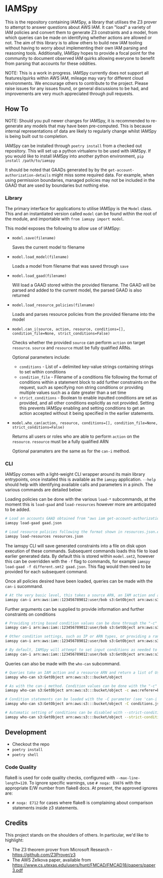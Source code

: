 # IAMSpy

This is the repository containing IAMSpy, a library that utilises the Z3 prover to attempt to answer questions about AWS IAM. It can "load" a variety of IAM policies and convert them to generate Z3 constraints and a model, from which queries can be made on identifying whether actions are allowed or not. The aim of this library is to allow others to build new IAM tooling without having to worry about implementing their own IAM parsing and reasoning tools. Additionally, IAMSpy hopes to provide a focal point for the community to document observed IAM quirks allowing everyone to benefit from parsing that accounts for these oddities. 

NOTE: This is a work in progress. IAMSpy currently does not support all features/quirks within AWS IAM, mileage may vary for different cloud environments. We encourage others to contribute to the project. Please raise issues for any issues found, or general discussions to be had, and improvements are very much appreciated through pull requests.

## How To

NOTE: Should you pull newer changes for IAMSpy, it is recommended to re-generate any models that may have been pre-computed. This is because internal representations of data are likely to regularly change whilst IAMSpy is being built out to completion. 

IAMSpy can be installed through `poetry install` from a checked out repository. This will set up a python virtualenv to be used with IAMSpy. If you would like to install IAMSpy into another python environment, `pip install /path/to/iamspy`

It should be noted that GAADs generated by by the `get-account-authorization-details` might miss some required data. For example, when using permission boundaries, managed policies may not be included in the GAAD that are used by boundaries but nothing else.

### Library

The primary interface for applications to utilise IAMSpy is the `Model` class. This and an instantiated version called `model` can be found within the root of the module, and importable with `from iamspy import model`.

This model exposes the following to allow use of IAMSpy:

- `model.save(filename)`

  Saves the current model to filename

- `model.load_model(filename)`

  Loads a model from filename that was saved through `save`
  
- `model.load_gaad(filename)`

  Will load a GAAD stored within the provided filename. The GAAD will be parsed and added to the current model, the parsed GAAD is also returned

- `model.load_resource_policies(filename)`

  Loads and parses resource policies from the provided filename into the model

- `model.can_i(source, action, resource, conditions=[], condition_file=None, strict_conditions=False)`

  Checks whether the provided `source` can perform `action` on target `resource`. `source` and `resource` must be fully qualified ARNs.
  
  Optional parameters include:
  - `conditions` - List of `=` delimited key-value strings containing strings to set within conditions
  - `condition_file` - Filename of a conditions file following the format of conditions within a statement block to add further constraints on the request, such as specifying non string conditions or providing multiple values such as a date greater than a set time
  - `strict_conditions` - Boolean to enable inputted conditions are set as provided, and all other conditions explicitly as not provided. Setting this prevents IAMSpy enabling and setting conditions to get an action accepted without it being specified in the earlier statements.

- `model.who_can(action, resource, conditions=[], condition_file=None, strict_conditions=False)`

  Returns all users or roles who are able to perform `action` on the `resource`. `resource` must be a fully qualified ARN

  Optional paramaters are the same as for the `can-i` method.

### CLI

IAMSpy comes with a light-weight CLI wrapper around its main library entrypoints, once installed this is available as the `iamspy` application. `--help` should help with identifying available calls and parameters in a pinch. The various commands are detailed below:

Loading policies can be done with the various `load-*` subcommands, at the moment this is `load-gaad` and `load-resources` however more are anticipated to be added.

```bash
# Load an accounts GAAD obtained from "aws iam get-account-authorization-details"
iamspy load-gaad gaad.json

# Load resource policies following the format shown in resources.json.example
iamspy load-resources resources.json
```

The iamspy CLI will save generated constraints into a file on disk upon execution of these commands. Subsequent commands loads this file to load earlier generated data. By default this is stored within `model.smt2`, however this can be overridden with the `-f` flag to commands, for example `iamspy load-gaad -f different.smt2 gaad.json`. This flag would then need to be provided for each subsequent command.

Once all policies desired have been loaded, queries can be made with the `can-i` sucommand.

```bash
# At the very basic level, this takes a source ARN, an IAM action and a resource ARN. From this it will return True/False
iamspy can-i arn:aws:iam::123456789012:user/bob s3:GetObject arn:aws:s3:::bucket/object
```

Further arguments can be supplied to provide information and further constraints on conditions

```bash
# Providing string based condition values can be done through the "-c" parameter
iamspy can-i arn:aws:iam::123456789012:user/bob s3:GetObject arn:aws:s3:::bucket/object -c aws:referer=bobby.tables

# Other condition settings, such as IP or ARN types, or providing a range of values (for example saying the input condition is at least this value) can be done by creating a conditions file. This follows the same formation of the conditions block within a statement, and can be provided through the -C parameter. An example can be seen within conditions.json.example
iamspy can-i arn:aws:iam::123456789012:user/bob s3:GetObject arn:aws:s3:::bucket/object -C conditions.json

# By default, IAMSpy will attempt to set input conditions as needed to get a statement through the model and allowed. This may involve setting conditions automatically as required by policies observed. If this behavious is not desired, --strict-conditions should be set
iamspy can-i arn:aws:iam::123456789012:user/bob s3:GetObject arn:aws:s3:::bucket/object --strict-conditions
```

Queries can also be made with the `who-can` subcommand.

```bash
# Queries take an IAM action and a resource ARN and return a list of User or Role arns which have permission to perform the action on the resource
iamspy who-can s3:GetObject arn:aws:s3:::bucket/object

# As with the can-i method. Condition values can be done with the "-c" parameter (see 'can-i' subcommand)
iamspy who-can s3:GetObject arn:aws:s3:::bucket/object -c aws:referer=bobby.tables

# Condition statements can be loaded with the -C parameter (see 'can-i' subcommand)
iamspy who-can s3:GetObject arn:aws:s3:::bucket/object -C conditions.json

# Automatic setting of conditions can be disabled with --strict-conditions (see 'can-i' subcommand)
iamspy who-can s3:GetObject arn:aws:s3:::bucket/object --strict-conditions
```

## Development

- Checkout the repo
- `poetry install`
- `poetry shell`

### Code Quality

flake8 is used for code quality checks, configured with `--max-line-length=120`. To ignore specific warnings, use `# noqa: E9876` with the appropriate E/W number from flake8 docs. At present, the approved ignores are:

- `# noqa: E712` for cases where flake8 is complaining about comparison statements inside z3 statements.

## Credits

This project stands on the shoulders of others. In particular, we'd like to highlight:

* The Z3 theorem prover from Microsoft Research - https://github.com/Z3Prover/z3
* The AWS Zelkova paper, available from https://www.cs.utexas.edu/users/hunt/FMCAD/FMCAD18/papers/paper3.pdf
